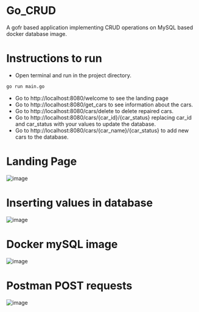 # Go_CRUD
A gofr based application implementing CRUD operations on MySQL based docker database image.

# Instructions to run
* Open terminal and run in the project directory.

```sh
go run main.go 
```

* Go to http://localhost:8080/welcome to see the landing page <br />
* Go to http://localhost:8080/get_cars to see information about the cars.<br />
* Go to http://localhost:8080/cars/delete to delete repaired cars.<br />
* Go to http://localhost:8080/cars/{car_id}/{car_status} replacing car_id and car_status with your values to update the database.<br />
* Go to http://localhost:8080/cars/{car_name}/{car_status} to add new cars to the database.<br />


# Landing Page
![image](https://github.com/RinzlerN26/Go_CRUD/assets/74294802/2cd7b1e9-dd21-4a36-a634-b0f7030670c0)

# Inserting values in database
![image](https://github.com/RinzlerN26/Go_CRUD/assets/74294802/2e15faa1-3d6b-4b45-92dd-99d776c55913)

# Docker mySQL image
![image](https://github.com/RinzlerN26/Go_CRUD/assets/74294802/3d09e085-2979-46b4-9777-5e32de717219)

# Postman POST requests
![image](https://github.com/RinzlerN26/Go_CRUD/assets/74294802/7fa77d45-3c55-4c6a-bbb6-840ce849b534)



